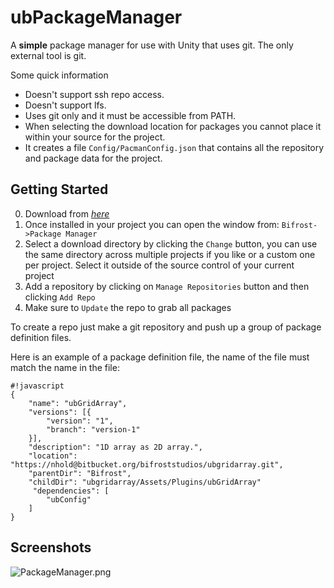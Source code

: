 ubPackageManager
=

A **simple** package manager for use with Unity that uses git. The only external tool is git.

Some quick information

* Doesn't support ssh repo access.
* Doesn't support lfs.
* Uses git only and it must be accessible from PATH.
* When selecting the download location for packages you cannot place it within your source for the project.
* It creates a file `Config/PacmanConfig.json` that contains all the repository and package data for the project.

Getting Started
-

0. Download from [*here*](https://bitbucket.org/bifroststudios/ubpackagemanager/downloads/)
1. Once installed in your project you can open the window from: `Bifrost->Package Manager`
2. Select a download directory by clicking the `Change` button, you can use the same directory across multiple projects if you like or a custom one per project. Select it outside of the source control of your current project
3. Add a repository by clicking on `Manage Repositories` button and then clicking `Add Repo`
4. Make sure to `Update` the repo to grab all packages

To create a repo just make a git repository and push up a group of package definition files.

Here is an example of a package definition file, the name of the file must match the name in the file:

```
#!javascript
{
    "name": "ubGridArray",
    "versions": [{
        "version": "1",
        "branch": "version-1"
    }],
    "description": "1D array as 2D array.",
    "location": "https://nhold@bitbucket.org/bifroststudios/ubgridarray.git",
    "parentDir": "Bifrost",
    "childDir": "ubgridarray/Assets/Plugins/ubGridArray"
     "dependencies": [
        "ubConfig"
    ]
}
```

Screenshots
-

![PackageManager.png](https://bitbucket.org/repo/EK6epb/images/4288307946-PackageManager.png)